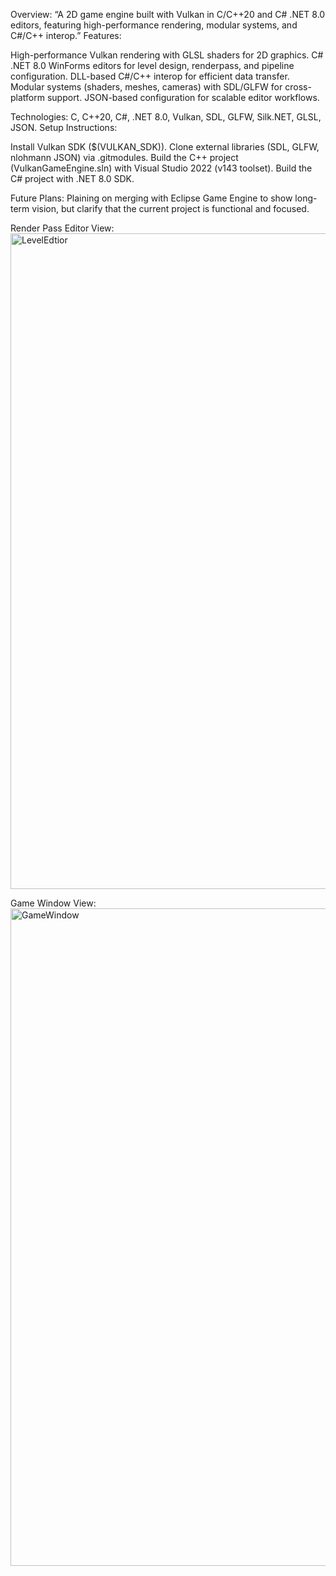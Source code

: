 Overview: “A 2D game engine built with Vulkan in C/C++20 and C# .NET 8.0 editors, featuring high-performance rendering, modular systems, and C#/C++ interop.”
Features:

High-performance Vulkan rendering with GLSL shaders for 2D graphics.
C# .NET 8.0 WinForms editors for level design, renderpass, and pipeline configuration.
DLL-based C#/C++ interop for efficient data transfer.
Modular systems (shaders, meshes, cameras) with SDL/GLFW for cross-platform support.
JSON-based configuration for scalable editor workflows.

Technologies: C, C++20, C#, .NET 8.0, Vulkan, SDL, GLFW, Silk.NET, GLSL, JSON.
Setup Instructions:

Install Vulkan SDK ($(VULKAN_SDK)).
Clone external libraries (SDL, GLFW, nlohmann JSON) via .gitmodules.
Build the C++ project (VulkanGameEngine.sln) with Visual Studio 2022 (v143 toolset).
Build the C# project with .NET 8.0 SDK.

Future Plans: Plaining on merging with Eclipse Game Engine to show long-term vision, but clarify that the current project is functional and focused.

Render Pass Editor View:
<img width="1920" height="1049" alt="LevelEdtior" src="https://github.com/user-attachments/assets/636e0026-a185-4eab-891f-42a8c0eccc06" />

Game Window View:
<img width="1920" height="1052" alt="GameWindow" src="https://github.com/user-attachments/assets/3fca9c2b-61e8-4254-b0e0-7614e214fece" />

